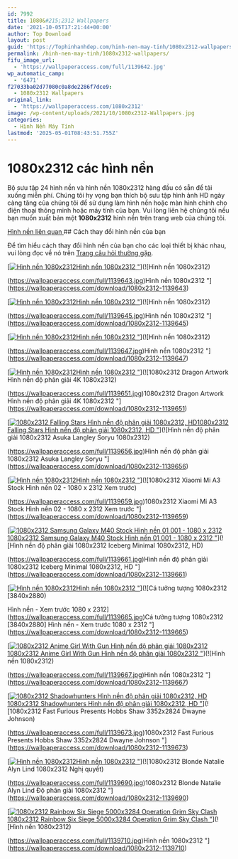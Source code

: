 ```yaml
---
id: 7992
title: 1080&#215;2312 Wallpapers
date: '2021-10-05T17:21:44+00:00'
author: Top Download
layout: post
guid: 'https://Tophinhanhdep.com/hinh-nen-may-tinh/1080x2312-wallpapers/'
permalink: /hinh-nen-may-tinh/1080x2312-wallpapers/
fifu_image_url:
  - 'https://wallpaperaccess.com/full/1139642.jpg'
wp_automatic_camp:
  - '6471'
f27033ba02d77080c0a8de2286f7dce9:
  - 1080x2312 Wallpapers
original_link:
  - 'https://wallpaperaccess.com/1080x2312'
image: /wp-content/uploads/2021/10/1080x2312-Wallpapers.jpg
categories:
  - Hình Nền Máy Tính
lastmod: '2025-05-01T08:43:51.755Z'
---
```

# 1080x2312 các hình nền

Bộ sưu tập 24 hình nền và hình nền 1080x2312 hàng đầu có sẵn để tải xuống miễn phí. Chúng tôi hy vọng bạn thích bộ sưu tập hình ảnh HD ngày càng tăng của chúng tôi để sử dụng làm hình nền hoặc màn hình chính cho điện thoại thông minh hoặc máy tính của bạn. Vui lòng liên hệ chúng tôi nếu bạn muốn xuất bản một **1080x2312** hình nền trên trang web của chúng tôi.

[Hình nền liên quan ](#related) ## Cách thay đổi hình nền của bạn

Để tìm hiểu cách thay đổi hình nền của bạn cho các loại thiết bị khác nhau, vui lòng đọc về nó trên [Trang câu hỏi thường gặp](https://tophinhanhdep.com/faq/).

  
[[![Hình nền 1080x2312](https://wallpaperaccess.com/full/1139642.jpg)Hình nền 1080x2312 "](https://wallpaperaccess.com/download/1080x2312-1139642)](![Hình nền 1080x2312)

(https://wallpaperaccess.com/full/1139643.jpg)Hình nền 1080x2312 "](https://wallpaperaccess.com/download/1080x2312-1139643)

[[![Hình nền 1080x2312](https://wallpaperaccess.com/full/1139644.jpg)Hình nền 1080x2312 "](https://wallpaperaccess.com/download/1080x2312-1139644)](![Hình nền 1080x2312)

(https://wallpaperaccess.com/full/1139645.jpg)Hình nền 1080x2312 "](https://wallpaperaccess.com/download/1080x2312-1139645)

[[![Hình nền 1080x2312](https://wallpaperaccess.com/full/1139646.jpg)Hình nền 1080x2312 "](https://wallpaperaccess.com/download/1080x2312-1139646)](![Hình nền 1080x2312)

(https://wallpaperaccess.com/full/1139647.jpg)Hình nền 1080x2312 "](https://wallpaperaccess.com/download/1080x2312-1139647)

[[![Hình nền 1080x2312](https://wallpaperaccess.com/full/1139650.jpg)Hình nền 1080x2312 "](https://wallpaperaccess.com/download/1080x2312-1139650)](![1080x2312 Dragon Artwork Hình nền độ phân giải 4K 1080x2312)

(https://wallpaperaccess.com/full/1139651.jpg)1080x2312 Dragon Artwork Hình nền độ phân giải 4K 1080x2312 "](https://wallpaperaccess.com/download/1080x2312-1139651)

[[![1080x2312 Falling Stars Hình nền độ phân giải 1080x2312, HD](https://wallpaperaccess.com/full/1139653.jpg)1080x2312 Falling Stars Hình nền độ phân giải 1080x2312, HD "](https://wallpaperaccess.com/download/1080x2312-1139653)](![Hình nền độ phân giải 1080x2312 Asuka Langley Soryu 1080x2312)

(https://wallpaperaccess.com/full/1139656.jpg)Hình nền độ phân giải 1080x2312 Asuka Langley Soryu "](https://wallpaperaccess.com/download/1080x2312-1139656)

[[![Hình nền 1080x2312](https://wallpaperaccess.com/full/1139658.jpg)Hình nền 1080x2312 "](https://wallpaperaccess.com/download/1080x2312-1139658)](![1080x2312 Xiaomi Mi A3 Stock Hình nền 02 - 1080 x 2312 Xem trước)

(https://wallpaperaccess.com/full/1139659.jpg)1080x2312 Xiaomi Mi A3 Stock Hình nền 02 - 1080 x 2312 Xem trước "](https://wallpaperaccess.com/download/1080x2312-1139659)

[[![1080x2312 Samsung Galaxy M40 Stock Hình nền 01 001 - 1080 x 2312](https://wallpaperaccess.com/full/1139660.jpg)1080x2312 Samsung Galaxy M40 Stock Hình nền 01 001 - 1080 x 2312 "](https://wallpaperaccess.com/download/1080x2312-1139660)](![Hình nền độ phân giải 1080x2312 Iceberg Minimal 1080x2312, HD)

(https://wallpaperaccess.com/full/1139661.jpg)Hình nền độ phân giải 1080x2312 Iceberg Minimal 1080x2312, HD "](https://wallpaperaccess.com/download/1080x2312-1139661)

[[![Hình nền 1080x2312](https://wallpaperaccess.com/full/1139663.jpg)Hình nền 1080x2312 "](https://wallpaperaccess.com/download/1080x2312-1139663)](![Cá tưởng tượng 1080x2312 [3840x2880)

 Hình nền - Xem trước 1080 x 2312](https://wallpaperaccess.com/full/1139665.jpg)Cá tưởng tượng 1080x2312 \[3840x2880\] Hình nền - Xem trước 1080 x 2312 "](https://wallpaperaccess.com/download/1080x2312-1139665)

[[![1080x2312 Anime Girl With Gun Hình nền độ phân giải 1080x2312](https://wallpaperaccess.com/full/1139666.jpg)1080x2312 Anime Girl With Gun Hình nền độ phân giải 1080x2312 "](https://wallpaperaccess.com/download/1080x2312-1139666)](![Hình nền 1080x2312)

(https://wallpaperaccess.com/full/1139667.jpg)Hình nền 1080x2312 "](https://wallpaperaccess.com/download/1080x2312-1139667)

[[![1080x2312 Shadowhunters Hình nền độ phân giải 1080x2312, HD](https://wallpaperaccess.com/full/1139671.jpg)1080x2312 Shadowhunters Hình nền độ phân giải 1080x2312, HD "](https://wallpaperaccess.com/download/1080x2312-1139671)](![1080x2312 Fast Furious Presents Hobbs Shaw 3352x2824 Dwayne Johnson)

(https://wallpaperaccess.com/full/1139673.jpg)1080x2312 Fast Furious Presents Hobbs Shaw 3352x2824 Dwayne Johnson "](https://wallpaperaccess.com/download/1080x2312-1139673)

[[![Hình nền 1080x2312](https://wallpaperaccess.com/full/1139676.jpg)Hình nền 1080x2312 "](https://wallpaperaccess.com/download/1080x2312-1139676)](![1080x2312 Blonde Natalie Alyn Lind 1080x2312 Nghị quyết)

(https://wallpaperaccess.com/full/1139690.jpg)1080x2312 Blonde Natalie Alyn Lind Độ phân giải 1080x2312 "](https://wallpaperaccess.com/download/1080x2312-1139690)

[[![1080x2312 Rainbow Six Siege 5000x3284 Operation Grim Sky Clash](https://wallpaperaccess.com/full/1139701.jpg)1080x2312 Rainbow Six Siege 5000x3284 Operation Grim Sky Clash "](https://wallpaperaccess.com/download/1080x2312-1139701)](![Hình nền 1080x2312)

(https://wallpaperaccess.com/full/1139710.jpg)Hình nền 1080x2312 "](https://wallpaperaccess.com/download/1080x2312-1139710)
